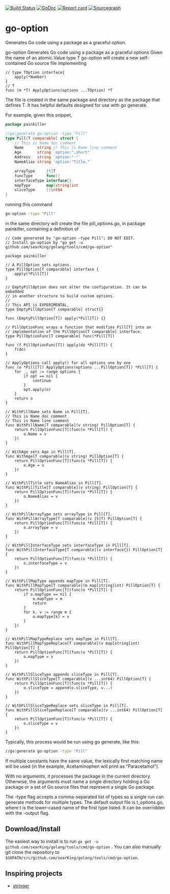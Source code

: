 [![Build Status](https://travis-ci.org/searKing/travis-ci.svg?branch=go-option)](https://travis-ci.org/searKing/travis-ci)
[![GoDoc](https://godoc.org/github.com/searKing/golang/tools/cmd/go-option?status.svg)](https://godoc.org/github.com/searKing/golang/tools/cmd/go-option)
[![Report card](https://goreportcard.com/badge/github.com/searKing/golang/tools/cmd/go-option)](https://goreportcard.com/report/github.com/searKing/golang/tools/cmd/go-option)
[![Sourcegraph](https://sourcegraph.com/github.com/searKing/golang/-/badge.svg)](https://sourcegraph.com/github.com/searKing/travis-ci@go-option?badge)

# go-option

Generates Go code using a package as a graceful option.

go-option Generates Go code using a package as a graceful options Given the name of an atomic.Value type T go-option
will create a new self-contained Go source file implementing

```
// type TOption interface{
	apply(*Number)
}
// T
func (m *T) ApplyOptions(options ...TOption) *T
```

The file is created in the same package and directory as the package that defines T. It has helpful defaults designed
for use with go generate.

For example, given this snippet,

```go
package painkiller

//go:generate go-option -type "Pill"
type Pill[T comparable] struct {
	// This is Name doc comment
	Name      string // This is Name line comment
	Age       string `option:",short"`
	Address   string `option:"-"`
	NameAlias string `option:"Title,"`

	arrayType     [5]T
	funcType      func()
	interfaceType interface{}
	mapType       map[string]int
	sliceType     []int64
}

```

running this command

```bash
go-option -type "Pill"
```

in the same directory will create the file pill_options.go, in package painkiller, containing a definition of

```
// Code generated by "go-option -type Pill"; DO NOT EDIT.
// Install go-option by "go get -u github.com/searKing/golang/tools/cmd/go-option"

package painkiller

// A PillOption sets options.
type PillOption[T comparable] interface {
	apply(*Pill[T])
}

// EmptyPillOption does not alter the configuration. It can be embedded
// in another structure to build custom options.
//
// This API is EXPERIMENTAL.
type EmptyPillOption[T comparable] struct{}

func (EmptyPillOption[T]) apply(*Pill[T]) {}

// PillOptionFunc wraps a function that modifies Pill[T] into an
// implementation of the PillOption[T comparable] interface.
type PillOptionFunc[T comparable] func(*Pill[T])

func (f PillOptionFunc[T]) apply(do *Pill[T]) {
	f(do)
}

// ApplyOptions call apply() for all options one by one
func (o *Pill[T]) ApplyOptions(options ...PillOption[T]) *Pill[T] {
	for _, opt := range options {
		if opt == nil {
			continue
		}
		opt.apply(o)
	}
	return o
}

// WithPillName sets Name in Pill[T].
// This is Name doc comment
// This is Name line comment
func WithPillName[T comparable](v string) PillOption[T] {
	return PillOptionFunc[T](func(o *Pill[T]) {
		o.Name = v
	})
}

// WithAge sets Age in Pill[T].
func WithAge[T comparable](v string) PillOption[T] {
	return PillOptionFunc[T](func(o *Pill[T]) {
		o.Age = v
	})
}

// WithPillTitle sets NameAlias in Pill[T].
func WithPillTitle[T comparable](v string) PillOption[T] {
	return PillOptionFunc[T](func(o *Pill[T]) {
		o.NameAlias = v
	})
}

// WithPillArrayType sets arrayType in Pill[T].
func WithPillArrayType[T comparable](v [5]T) PillOption[T] {
	return PillOptionFunc[T](func(o *Pill[T]) {
		o.arrayType = v
	})
}

// WithPillInterfaceType sets interfaceType in Pill[T].
func WithPillInterfaceType[T comparable](v interface{}) PillOption[T] {
	return PillOptionFunc[T](func(o *Pill[T]) {
		o.interfaceType = v
	})
}

// WithPillMapType appends mapType in Pill[T].
func WithPillMapType[T comparable](m map[string]int) PillOption[T] {
	return PillOptionFunc[T](func(o *Pill[T]) {
		if o.mapType == nil {
			o.mapType = m
			return
		}
		for k, v := range m {
			o.mapType[k] = v
		}
	})
}

// WithPillMapTypeReplace sets mapType in Pill[T].
func WithPillMapTypeReplace[T comparable](v map[string]int) PillOption[T] {
	return PillOptionFunc[T](func(o *Pill[T]) {
		o.mapType = v
	})
}

// WithPillSliceType appends sliceType in Pill[T].
func WithPillSliceType[T comparable](v ...int64) PillOption[T] {
	return PillOptionFunc[T](func(o *Pill[T]) {
		o.sliceType = append(o.sliceType, v...)
	})
}

// WithPillSliceTypeReplace sets sliceType in Pill[T].
func WithPillSliceTypeReplace[T comparable](v ...int64) PillOption[T] {
	return PillOptionFunc[T](func(o *Pill[T]) {
		o.sliceType = v
	})
}
```

Typically, this process would be run using go generate, like this:

```bash
//go:generate go-option -type "Pill"
```

If multiple constants have the same value, the lexically first matching name will be used (in the example, Acetaminophen
will print as "Paracetamol").

With no arguments, it processes the package in the current directory. Otherwise, the arguments must name a single
directory holding a Go package or a set of Go source files that represent a single Go package.

The -type flag accepts a comma-separated list of types so a single run can generate methods for multiple types. The
default output file is t_options.go, where t is the lower-cased name of the first type listed. It can be overridden with
the -output flag.

## Download/Install

The easiest way to install is to run `go get -u github.com/searKing/golang/tools/cmd/go-option`
. You can also manually git clone the repository to `$GOPATH/src/github.com/searKing/golang/tools/cmd/go-option`.

## Inspiring projects

* [stringer](https://godoc.org/golang.org/x/tools/cmd/stringer)
